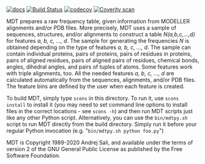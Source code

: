 [![docs](https://readthedocs.org/projects/mdt/badge/)](https://salilab.org/mdt/doc/)
[![Build Status](https://api.travis-ci.org/salilab/mdt.svg?branch=develop)](https://travis-ci.org/salilab/mdt)
[![codecov](https://codecov.io/gh/salilab/mdt/branch/develop/graph/badge.svg)](https://codecov.io/gh/salilab/mdt)
[![Coverity scan](https://img.shields.io/coverity/scan/8502.svg)](https://scan.coverity.com/projects/salilab-mdt)

MDT prepares a raw frequency table, given information from MODELLER alignments
and/or PDB files. More precisely, MDT uses a sample of sequences, structures,
and/or alignments to construct a table *N(a,b,c,...,d)* for features
*a, b, c, ..., d*. The sample for generating the frequencies *N* is obtained
depending on the type of features *a, b, c, ..., d*. The sample can contain
individual proteins, pairs of proteins, pairs of residues in proteins,
pairs of aligned residues, pairs of aligned pairs of residues, chemical bonds,
angles, dihedral angles, and pairs of tuples of atoms. Some features work
with triple alignments, too. All the needed features *a, b, c, ..., d*
are calculated automatically from the sequences, alignments, and/or PDB files.
The feature bins are defined by the user when each feature is created.

To build MDT, simply type `scons` in this directory. To run it, use
`scons install` to install it (you may need to set command line options to
install files in the correct locations - see `scons -h`) and then run MDT
scripts just like any other Python script. Alternatively, you can use the
`bin/mdtpy.sh` script to run MDT directly from the build directory. Simply
run it before your regular Python invocation
(e.g. "`bin/mdtpy.sh python foo.py`")

MDT is Copyright 1989-2020 Andrej Sali, and available under the terms of
version 2 of the GNU General Public License as published by the
Free Software Foundation.
